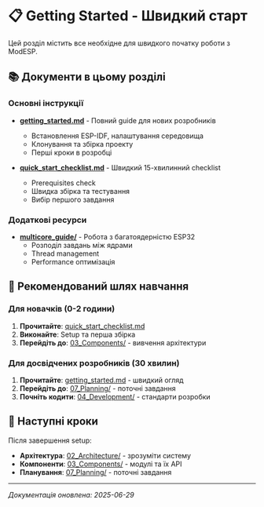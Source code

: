 # 📋 Getting Started - Швидкий старт

Цей розділ містить все необхідне для швидкого початку роботи з ModESP.

## 📚 Документи в цьому розділі

### Основні інструкції
- **[getting_started.md](getting_started.md)** - Повний guide для нових розробників
  - Встановлення ESP-IDF, налаштування середовища
  - Клонування та збірка проекту
  - Перші кроки в розробці

- **[quick_start_checklist.md](quick_start_checklist.md)** - Швидкий 15-хвилинний checklist
  - Prerequisites check
  - Швидка збірка та тестування
  - Вибір першого завдання

### Додаткові ресурси
- **[multicore_guide/](multicore_guide/)** - Робота з багатоядерністю ESP32
  - Розподіл завдань між ядрами
  - Thread management
  - Performance оптимізація

## 🚀 Рекомендований шлях навчання

### Для новачків (0-2 години)
1. **Прочитайте**: [quick_start_checklist.md](quick_start_checklist.md)
2. **Виконайте**: Setup та перша збірка
3. **Перейдіть до**: [03_Components/](../03_Components/README.md) - вивчення архітектури

### Для досвідчених розробників (30 хвилин)
1. **Прочитайте**: [getting_started.md](getting_started.md) - швидкий огляд
2. **Перейдіть до**: [07_Planning/](../07_Planning/README.md) - поточні завдання
3. **Почніть кодити**: [04_Development/](../04_Development/README.md) - стандарти розробки

## 🔗 Наступні кроки

Після завершення setup:
- **Архітектура**: [02_Architecture/](../02_Architecture/README.md) - зрозуміти систему
- **Компоненти**: [03_Components/](../03_Components/README.md) - модулі та їх API
- **Планування**: [07_Planning/](../07_Planning/README.md) - поточні завдання

---

*Документація оновлена: 2025-06-29*
